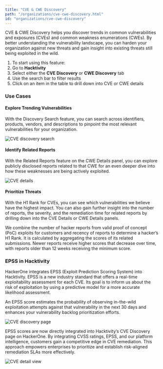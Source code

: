 ```yaml
---
title: "CVE & CWE Discovery"
path: "/organizations/cve-cwe-discovery.html"
id: "organizations/cve-cwe-discovery"
---
```


CVE & CWE Discovery helps you discover trends in common vulnerabilities and exposures (CVEs) and common weakness enumerations (CWEs). By better understanding the vulnerability landscape, you can harden your organization against new threats and gain insight into existing threats still being exploited in the wild.

1. To start using this feature:
1. Go to **Hacktivity**
1. Select either the **CVE Discovery** or **CWE Discovery** tab
1. Use the search bar to filter results
1. Click on an item in the table to drill down into CVE or CWE details

### Use Cases
#### Explore Trending Vulnerabilities
With the Discovery Search feature, you can search across identifiers, products, vendors, and descriptions to pinpoint the most relevant vulnerabilities for your organization.

![CVE discovery search](/images/cve-discovery-1.png)

#### Identify Related Reports
With the Related Reports feature on the CWE Details panel, you can explore publicly disclosed reports related to that CWE for an even deeper dive into how these weaknesses are being actively exploited.

![CVE details](/images/cve-discovery-2.png)

#### Prioritize Threats
With the H1 Rank for CVEs, you can see which vulnerabilities we believe have the highest impact. You can also gain further insight into the number of reports, the severity, and the remediation time for related reports by drilling down into the CVE Details or CWE Details panels. 

We combine the number of hacker reports from valid proof of concept (PoC) exploits for customers and recency of reports to determine a hacker’s H1 Rank. It is calculated by aggregating the scores of its related submissions. Newer reports receive higher scores that decrease over time, with reports older than 12 weeks receiving the minimum score.

### EPSS in Hacktivity
HackerOne integrates EPSS (Exploit Prediction Scoring System) into Hacktivity. EPSS is a new industry standard that offers a real-time exploitability assessment for each CVE. Its goal is to inform us about the risk of exploitation by using a predictive model for a more accurate likelihood assessment.

An EPSS score estimates the probability of observing in-the-wild exploitation attempts against that vulnerability in the next 30 days and enhances your vulnerability backlog prioritization efforts.

![CVE discovery page](/images/cve-discovery-3.png)

EPSS scores are now directly integrated into Hacktivity’s CVE Discovery page on HackerOne. By integrating CVSS ratings, EPSS, and our platform intelligence, customers gain a competitive edge in CVE remediation. This approach empowers enterprises to prioritize and establish risk-aligned remediation SLAs more effectively.

![CVE detail view](/images/cve-discovery-4.png)

